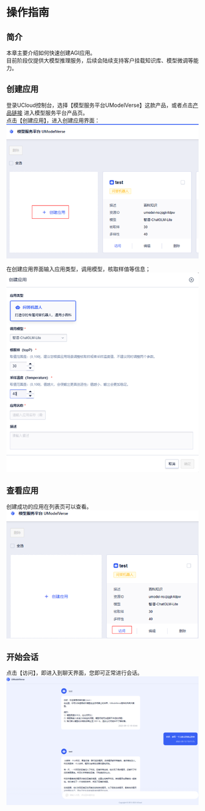 # 操作指南
## 简介
本章主要介绍如何快速创建AGI应用。<br>
目前阶段仅提供大模型推理服务，后续会陆续支持客户挂载知识库、模型微调等能力。


## 创建应用
登录UCloud控制台，选择【模型服务平台UModelVerse】这款产品，或者点击[产品链接](https://console.ucloud.cn/modelverse/)
进入模型服务平台产品页。<br>
点击【创建应用】，进入创建应用界面：
![img](/images/create-app0.png)<br>

在创建应用界面输入应用类型，调用模型，核取样值等信息；
![img](/images/create-app.png)<br>

## 查看应用
创建成功的应用在列表页可以查看。
![img](/images/create-app2.png)<br>

## 开始会话

点击【访问】，即进入到聊天界面，您即可正常进行会话。
![img](/images/chat.png)<br>
